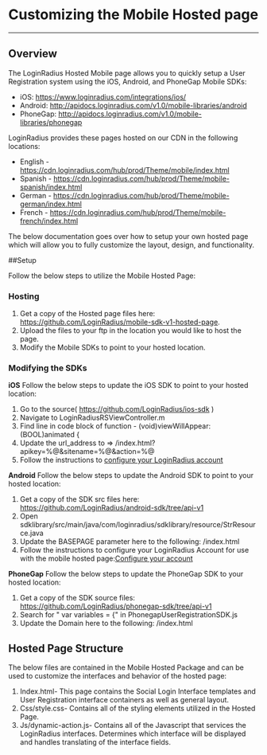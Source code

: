 Customizing the Mobile Hosted page
=====
-----

## Overview

The LoginRadius Hosted Mobile page allows you to quickly setup a User Registration system using the iOS, Android, and PhoneGap Mobile SDKs:

- iOS: https://www.loginradius.com/integrations/ios/
- Android: http://apidocs.loginradius.com/v1.0/mobile-libraries/android
- PhoneGap: http://apidocs.loginradius.com/v1.0/mobile-libraries/phonegap

LoginRadius provides these pages hosted on our CDN in the following locations:

- English - https://cdn.loginradius.com/hub/prod/Theme/mobile/index.html
- Spanish - https://cdn.loginradius.com/hub/prod/Theme/mobile-spanish/index.html
- German - https://cdn.loginradius.com/hub/prod/Theme/mobile-german/index.html
- French - https://cdn.loginradius.com/hub/prod/Theme/mobile-french/index.html

The below documentation goes over how to setup your own hosted page which will allow you to fully customize the layout, design, and functionality.

##Setup

Follow the below steps to utilize the Mobile Hosted Page:

### Hosting
1. Get a copy of the Hosted page files here: https://github.com/LoginRadius/mobile-sdk-v1-hosted-page.
2. Upload the files to your ftp in the location you would like to host the page.
3. Modify the Mobile SDKs to point to your hosted location.

### Modifying the SDKs

**iOS** Follow the below steps to update the iOS SDK to point to your hosted location:

1. Go to the source( https://github.com/LoginRadius/ios-sdk )
2. Navigate to LoginRadiusRSViewController.m
3. Find line in code block of function - (void)viewWillAppear:(BOOL)animated {
4. Update the url_address to => <Mobile Hosted Page FTP Location>/index.html?apikey=%@&sitename=%@&action=%@
5. Follow the instructions to [configure your LoginRadius account](/api/v1/mobile-libraries/ios-library#configureyourloginradiusaccount2)

**Android** Follow the below steps to update the Android SDK to point to your hosted location: 

1. Get a copy of the SDK src files here: https://github.com/LoginRadius/android-sdk/tree/api-v1
2. Open sdklibrary/src/main/java/com/loginradius/sdklibrary/resource/StrResource.java 
3. Update the BASEPAGE parameter here to the following: <Mobile Hosted Page FTP Location>/index.html 
4. Follow the instructions to configure your LoginRadius Account for use with the mobile hosted page:[Configure your account](/api/v1/mobile-libraries/android#configureyourloginradiusaccount8)

**PhoneGap** Follow the below steps to update the PhoneGap SDK to your hosted location:

1. Get a copy of the SDK source files: https://github.com/LoginRadius/phonegap-sdk/tree/api-v1
2. Search for " var variables = {" in PhonegapUserRegistrationSDK.js 
3. Update the Domain here to the following: <Mobile Hosted Page FTP Location>/index.html

## Hosted Page Structure
The below files are contained in the Mobile Hosted Package and can be used to customize the interfaces and behavior of the hosted page:

1. Index.html- This page contains the Social Login Interface templates and User Registration interface containers as well as general layout.
2. Css/style.css- Contains all of the styling elements utilized in the Hosted Page.
3. Js/dynamic-action.js- Contains all of the Javascript that services the LoginRadius interfaces. Determines which interface will be displayed and handles translating of the interface fields.
